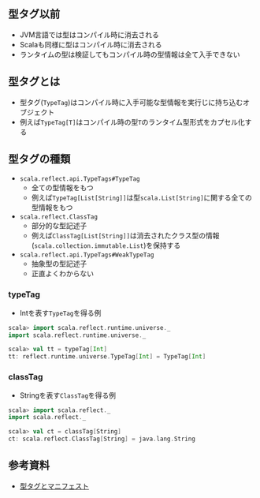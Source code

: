 ## 型タグ以前
- JVM言語では型はコンパイル時に消去される
- Scalaも同様に型はコンパイル時に消去される
- ランタイムの型は検証してもコンパイル時の型情報は全て入手できない

## 型タグとは
- 型タグ(`TypeTag`)はコンパイル時に入手可能な型情報を実行じに持ち込むオブジェクト
- 例えば`TypeTag[T]`はコンパイル時の型`T`のランタイム型形式をカプセル化する

## 型タグの種類
- `scala.reflect.api.TypeTags#TypeTag`
  - 全ての型情報をもつ
  - 例えば`TypeTag[List[String]]`は型`scala.List[String]`に関する全ての型情報をもつ
- `scala.reflect.ClassTag`
  - 部分的な型記述子
  - 例えば`ClassTag[List[String]]`は消去されたクラス型の情報(`scala.collection.immutable.List`)を保持する
- `scala.reflect.api.TypeTags#WeakTypeTag`
  - 抽象型の型記述子
  - 正直よくわからない
  
### typeTag
- Intを表す`TypeTag`を得る例
```scala
scala> import scala.reflect.runtime.universe._
import scala.reflect.runtime.universe._

scala> val tt = typeTag[Int]
tt: reflect.runtime.universe.TypeTag[Int] = TypeTag[Int]
```

### classTag
- Stringを表す`ClassTag`を得る例
```scala
scala> import scala.reflect._
import scala.reflect._

scala> val ct = classTag[String]
ct: scala.reflect.ClassTag[String] = java.lang.String
```


## 参考資料
- [型タグとマニフェスト](https://docs.scala-lang.org/ja/overviews/reflection/typetags-manifests.html)
